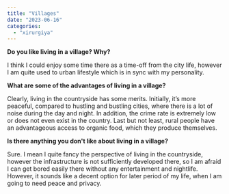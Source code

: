 ```yaml
---
title: "Villages"
date: "2023-06-16"
categories: 
  - "xirurgiya"
---
```


**Do you like living in a village? Why?**

I think I could enjoy some time there as a time-off from the city life, however I am quite used to urban lifestyle which is in sync with my personality.

**What are some of the advantages of living in a village?**

Clearly, living in the countryside has some merits. Initially, it’s more peaceful, compared to hustling and bustling cities, where there is a lot of noise during the day and night. In addition, the crime rate is extremely low or does not even exist in the country. Last but not least, rural people have an advantageous access to organic food, which they produce themselves.

**Is there anything you don't like about living in a village?**

Sure. I mean I quite fancy the perspective of living in the countryside, however the infrastructure is not sufficiently developed there, so I am afraid I can get bored easily there without any entertainment and nightlife. However, it sounds like a decent option for later period of my life, when I am going to need peace and privacy.
